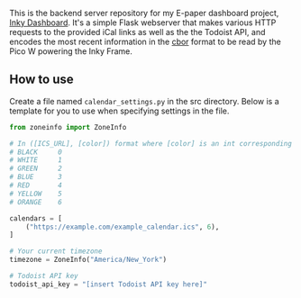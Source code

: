 This is the backend server repository for my E-paper dashboard project, [Inky Dashboard](https://github.com/jaeheonshim/inky-dashboard). It's a simple Flask webserver that makes various HTTP requests to the provided iCal links as well as the the Todoist API, and encodes the most recent information in the [cbor](https://cbor.io/) format to be read by the Pico W powering the Inky Frame.

## How to use

Create a file named `calendar_settings.py` in the src directory. Below is a template for you to use when specifying settings in the file.

```py
from zoneinfo import ZoneInfo

# In ([ICS_URL], [color]) format where [color] is an int corresponding to one of the 7 inky frame colors
# BLACK     0
# WHITE     1
# GREEN     2
# BLUE      3
# RED       4
# YELLOW    5
# ORANGE    6

calendars = [
    ("https://example.com/example_calendar.ics", 6),
]

# Your current timezone
timezone = ZoneInfo("America/New_York")

# Todoist API key
todoist_api_key = "[insert Todoist API key here]"
```